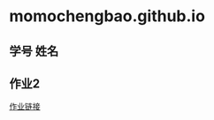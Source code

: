 # momochengbao.github.io
## 学号 姓名
## 作业2

[作业链接](https://momochengbao.github.io/2020population.html)
